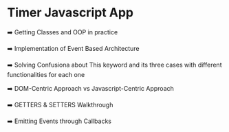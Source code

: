 
# Timer Javascript App

➡️ Getting Classes and OOP in practice

➡️ Implementation of Event Based Architecture

➡️ Solving Confusiona about This keyword and its three cases with different functionalities for each one

➡️ DOM-Centric Approach vs Javascript-Centric Approach

➡️ GETTERS & SETTERS Walkthrough

➡️ Emitting Events through Callbacks

